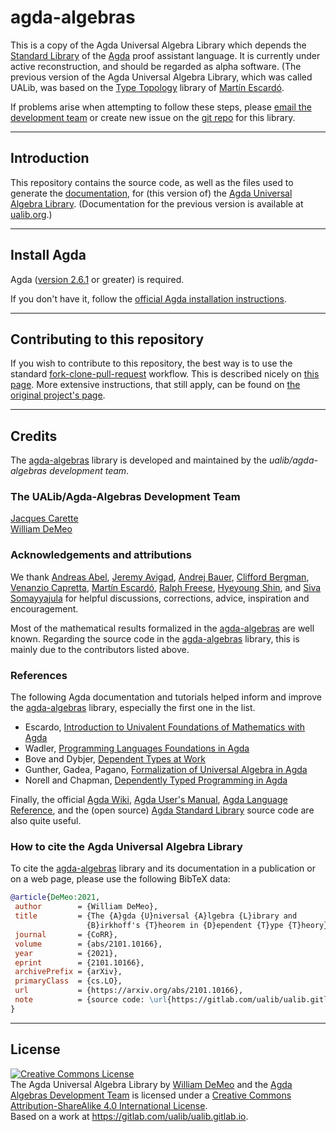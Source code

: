 # agda-algebras

This is a copy of the Agda Universal Algebra Library which depends the [Standard Library](https://github.com/agda/agda-stdlib) of the [Agda](https://wiki.portal.chalmers.se/agda/pmwiki.php) proof assistant language.
It is currently under active reconstruction, and should be regarded as alpha software.  (The previous version of the Agda Universal Algebra Library, which was called UALib, was based on the [Type Topology](https://github.com/martinescardo/TypeTopology) library of [Martín Escardó][].

If problems arise when attempting to follow these steps, please 
[email the development team](mailto:williamdemeo@gmail.com) or create new issue on the
[git repo](https://github.com/ualib/agda-algebras) for this library.

---------------------------

## Introduction

This repository contains the source code, as well as the files used to generate 
the [documentation](https://ualib.guthub.io/agda-algebras), for (this version of) the 
[Agda Universal Algebra Library](https://github.com/ualib/agda-algebras).  (Documentation for the previous version is available at [ualib.org](https://ualib.gitlab.io).)

-----------------------------

## Install Agda

Agda ([version 2.6.1](https://agda.readthedocs.io/en/v2.6.1/getting-started/installation.html) or greater) is required. 

If you don't have it, follow the [official Agda installation instructions](https://agda.readthedocs.io/en/v2.6.0/getting-started/installation.html).

-----------------------------

## Contributing to this repository

If you wish to contribute to this repository, the best way is to use the
standard
[fork-clone-pull-request](https://gist.github.com/Chaser324/ce0505fbed06b947d962)
workflow.  This is described nicely on [this page](https://gist.github.com/Chaser324/ce0505fbed06b947d962).
More extensive instructions, that still apply, can be found on [the original project's page](https://ualib.gitlab.io).

-------------------------------------

## Credits

The [agda-algebras][] library is developed and maintained by the *ualib/agda-algebras development team*.

### The UALib/Agda-Algebras Development Team

[Jacques Carette][]  
[William DeMeo][]  


### Acknowledgements and attributions

We thank [Andreas Abel][], [Jeremy Avigad][], [Andrej Bauer][], [Clifford Bergman][], [Venanzio Capretta][], [Martín Escardó][], [Ralph Freese][], [Hyeyoung Shin][], and [Siva Somayyajula][] for helpful discussions, corrections, advice, inspiration and encouragement.

Most of the mathematical results formalized in the [agda-algebras][] are well known. Regarding the source code in the [agda-algebras][] library, this is mainly due to the contributors listed above.

### References

The following Agda documentation and tutorials helped inform and improve the [agda-algebras][] library, especially the first one in the list.

* Escardo, [Introduction to Univalent Foundations of Mathematics with Agda][]
* Wadler, [Programming Languages Foundations in Agda][]
* Bove and Dybjer, [Dependent Types at Work][]
* Gunther, Gadea, Pagano, [Formalization of Universal Algebra in Agda][]
* Norell and Chapman, [Dependently Typed Programming in Agda][]

Finally, the official [Agda Wiki][], [Agda User's Manual][], [Agda Language Reference][], and the (open source) [Agda Standard Library][] source code are also quite useful.


### How to cite the Agda Universal Algebra Library

To cite the [agda-algebras][] library and its documentation in a publication or on a web page, please use the following BibTeX data:

```bibtex
@article{DeMeo:2021,
 author        = {William DeMeo},
 title         = {The {A}gda {U}niversal {A}lgebra {L}ibrary and
                 {B}irkhoff's {T}heorem in {D}ependent {T}ype {T}heory},
 journal       = {CoRR},
 volume        = {abs/2101.10166},
 year          = {2021},
 eprint        = {2101.10166},
 archivePrefix = {arXiv},
 primaryClass  = {cs.LO},
 url           = {https://arxiv.org/abs/2101.10166},
 note          = {source code: \url{https://gitlab.com/ualib/ualib.gitlab.io}}
}
```


-------------------------------

## License

<a rel="license" href="http://creativecommons.org/licenses/by-sa/4.0/"><img
alt="Creative Commons License" style="border-width:0"
src="https://i.creativecommons.org/l/by-sa/4.0/88x31.png" /></a><br /><span
xmlns:dct="http://purl.org/dc/terms/" property="dct:title">The Agda Universal
Algebra Library</span> by <a xmlns:cc="http://creativecommons.org/ns#"
href="https://williamdemeo.gitlab.io/" property="cc:attributionName"
rel="cc:attributionURL">William DeMeo</a> and the [Agda Algebras Development Team](https://github.com/ualib/agda-algebras#the-agda-algebras-development-team) is licensed under a <a rel="license"
href="http://creativecommons.org/licenses/by-sa/4.0/">Creative Commons
Attribution-ShareAlike 4.0 International License</a>.<br />Based on a work at
<a xmlns:dct="http://purl.org/dc/terms/"
href="https://gitlab.com/ualib/ualib.gitlab.io"
rel="dct:source">https://gitlab.com/ualib/ualib.gitlab.io</a>.


<!-- ---------------- -->

<!-- **Author**. [William DeMeo](https://williamdemeo.gitlab.io) -->

<!-- **Affiliation**. [Department of Algebra](https://www.mff.cuni.cz/en/ka), [Charles University in Prague](https://cuni.cz/UKEN-1.html) -->



[Jeremy Avigad]: http://www.andrew.cmu.edu/user/avigad/
[Andreas Abel]: http://www.cse.chalmers.se/~abela/
[Andrej Bauer]: http://www.andrej.com/index.html
[Clifford Bergman]: https://orion.math.iastate.edu/cbergman/
[Cliff Bergman]: https://orion.math.iastate.edu/cbergman/
[Venanzio Capretta]: https://www.duplavis.com/venanzio/
[Jacques Carette]: http://www.cas.mcmaster.ca/~carette/
[William DeMeo]: https://williamdemeo.gitlab.io/
[Martín Escardó]: https://www.cs.bham.ac.uk/~mhe
[Ralph Freese]: https://math.hawaii.edu/~ralph/
[Bill Lampe]: https://math.hawaii.edu/wordpress/people/william/
[Miklós Maróti]: http://www.math.u-szeged.hu/~mmaroti/
[JB Nation]: http://www.math.hawaii.edu/~jb/
[Hyeyoung Shin]: https://hyeyoungshin.github.io/
[Siva Somayyajula]: http://www.cs.cmu.edu/~ssomayya/

[agda-algebras]: https://github.com/ualib/agda-algebras
[Introduction to Univalent Foundations of Mathematics with Agda]: https://www.cs.bham.ac.uk/~mhe/HoTT-UF-in-Agda-Lecture-Notes/index.html
[Programming Languages Foundations in Agda]: https://plfa.github.io/
[Dependent Types at Work]: http://www.cse.chalmers.se/~peterd/papers/DependentTypesAtWork.pdf
[Formalization of Universal Algebra in Agda]: http://www.sciencedirect.com/science/article/pii/S1571066118300768
[Dependently Typed Programming in Agda]: http://www.cse.chalmers.se/~ulfn/papers/afp08/tutorial.pdf
[Agda]: https://wiki.portal.chalmers.se/agda/pmwiki.php
[Agda Language Reference]: https://agda.readthedocs.io/en/v2.6.1.3/language
[Agda Standard Library]: https://agda.github.io/agda-stdlib/
[Agda Tools]: https://agda.readthedocs.io/en/v2.6.1.3/tools/
[Agda Tutorial]: https://people.inf.elte.hu/pgj/agda/tutorial/Index.html
[Agda User's Manual]: https://agda.readthedocs.io/en/v2.6.1.3/
[Agda Wiki]: https://wiki.portal.chalmers.se/agda/pmwiki.php
[agda2-mode]: https://agda.readthedocs.io/en/v2.6.1.3/tools/emacs-mode.html
[Algebraic Effects and Handlers]: https://www.cs.uoregon.edu/research/summerschool/summer18/topics.php#Bauer
[Bergman (2012)]: https://www.amazon.com/gp/product/1439851298/ref=as_li_tl?ie=UTF8&camp=1789&creative=9325&creativeASIN=1439851298&linkCode=as2&tag=typefunc-20&linkId=440725c9b1e60817d071c1167dff95fa
